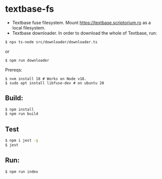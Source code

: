 # textbase-fs

- Textbase fuse filesystem. Mount https://textbase.scriptorium.ro as a local filesystem.
- Textbase downloader. In order to download the whole of Textbase, run:

```bash
$ npx ts-node src/downloader/downloader.ts
```
or
 
```bash
$ npm run downloader
```

Prereqs:
```
$ nvm install 18 # Works on Node v18.
$ sudo apt install libfuse-dev # on ubuntu 20
```

## Build: 
```bash
$ npm install 
$ npm run build
```

## Test
```bash
$ npm i jest -g
$ jest
```

## Run:

```bash
$ npm run index
```